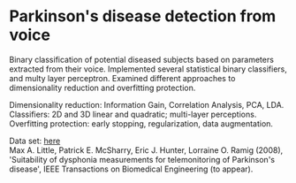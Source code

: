 # Parkinson's disease detection from voice

Binary classification of potential diseased subjects based on parameters extracted from their voice. 
Implemented several statistical binary classifiers, and multy layer perceptron. Examined different approaches to dimensionality reduction and overfitting protection.

Dimensionality reduction: Information Gain, Correlation Analysis, PCA, LDA.
Classifiers: 2D and 3D linear and quadratic; multi-layer perceptions.
Overfitting protection: early stopping, regularization, data augmentation. 

Data set: [here](https://www.kaggle.com/nidaguler/parkinsons-data-set) \
Max A. Little, Patrick E. McSharry, Eric J. Hunter, Lorraine O. Ramig (2008), 
'Suitability of dysphonia measurements for telemonitoring of Parkinson's disease', 
IEEE Transactions on Biomedical Engineering (to appear).
